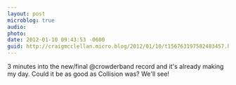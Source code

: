 ```yaml
---
layout: post
microblog: true
audio: 
photo: 
date: 2012-01-10 09:43:53 -0600
guid: http://craigmcclellan.micro.blog/2012/01/10/t156763197582483457.html
---
```

3 minutes into the new/final @crowderband record and it's already making my day. Could it be as good as Collision was? We'll see!
